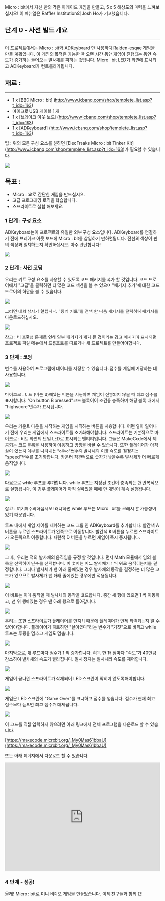 Micro : bit에서 자신 만의 작은 아케이드 게임을 만들고, 5 x 5 해상도의 매력을 느껴보십시오!
이 메뉴얼은 Raffles Institution의 Josh Ho가 기고했습니다.

## 단계 0 - 사전 빌드 개요
---
이 프로젝트에서는 Micro : bit와 ADKeyboard 만 사용하여 Raiden-esque 게임을 만들 계획입니다. 이 게임의 목적은 가능한 한 오랜 시간 동안 게임이 진행되는 동안 속도가 증가하는 들어오는 발사체를 피하는 것입니다. Micro : bit LED가 화면에 표시되고 ADKeyboard가 컨트롤러가됩니다.


## 재료 :
---
- 1 x [BBC Micro : bit] (http://www.icbanq.com/shop/templete_list.asp?t_idx=163)
- 마이크로 USB 케이블 1 개
- 1 x [브레이크 아웃 보드] (http://www.icbanq.com/shop/templete_list.asp?t_idx=163)
- 1 x [ADKeyboard] (http://www.icbanq.com/shop/templete_list.asp?t_idx=163)

팁 : 위의 모든 구성 요소를 원하면 [ElecFreaks Micro : bit Tinker Kit] (http://www.icbanq.com/shop/templete_list.asp?t_idx=163)가 필요할 수 있습니다.

![](https://i.imgur.com/Mp5cNkJ.jpg) 


목표 :
---
- Micro : bit로 간단한 게임을 만드십시오.
- 고급 프로그래밍 로직을 학습합니다.
- 스프라이트로 실험 해보세요.


### 1 단계 : 구성 요소
ADKeyboard는이 프로젝트의 유일한 외부 구성 요소입니다. ADKeyboard를 연결하기 전에 브레이크 아웃 보드에 Micro : bit를 삽입하기 만하면됩니다. 전선의 색상이 핀의 색상과 일치하는지 확인하십시오. 아주 간단합니다!

![](https://i.imgur.com/SbMCZYA.jpg)  

### 2 단계 : 사전 코딩
우리는 키트 구성 요소를 사용할 수 있도록 코드 패키지를 추가 할 것입니다. 코드 드로어에서 "고급"을 클릭하면 더 많은 코드 섹션을 볼 수 있으며 "패키지 추가"에 대한 코드 드로어의 하단을 볼 수 있습니다.

![](https://i.imgur.com/TCRoSBR.jpg)

그러면 대화 상자가 열립니다. "팅커 키트"를 검색 한 다음 패키지를 클릭하여 패키지를 다운로드하십시오.

![](https://i.imgur.com/8a7kDKF.png)

참고 : 비 호환성 문제로 인해 일부 패키지가 제거 될 것이라는 경고 메시지가 표시되면 프로젝트 파일 메뉴에서 프롬프트를 따르거나 새 프로젝트를 만들어야합니다.

### 3 단계 : 코딩
변수를 사용하여 프로그램에 데이터를 저장할 수 있습니다. 점수를 게임에 저장하는 데 사용합니다.

![](https://i.imgur.com/IpUHtHw.jpg)

마이크로 : 비트 (버튼 B)에있는 버튼을 사용하여 게임이 진행되지 않을 때 최고 점수를 표시합니다. "On button B pressed"코드 블록이이 조건을 충족하며 해당 블록 내에서 "highscore"변수가 표시됩니다.

![](https://i.imgur.com/koVaer9.jpg)

우리는 카운트 다운을 시작하는 게임을 시작하는 버튼을 사용합니다. 어떤 일이 일어나기 전에 우리는 게임에서 스프라이트를 초기화해야합니다. 스프라이트는 기본적으로 마이크로 : 비트 화면의 단일 LED로 표시되는 엔티티입니다. 그들은 MakeCode에서 제공되는 코드 블록을 사용하여 이동하고 방향을 바꿀 수 있습니다. 또한 플레이어가 아직 살아 있는지 여부를 나타내는 "alive"변수와 발사체의 이동 속도를 결정하는 "speed"변수를 초기화합니다. 카운터 직관적으로 숫자가 낮을수록 발사체가 더 빠르게 움직입니다.

![](https://i.imgur.com/WS9mJfW.jpg)

다음으로 while 루프를 추가합니다. while 루프는 지정된 조건이 충족되는 한 반복적으로 실행됩니다. 이 경우 플레이어가 아직 살아있을 때에 만 게임이 계속 실행됩니다.

![](https://i.imgur.com/lkr8BiI.jpg)

참고 : 여기에주의하십시오! 왜냐하면 while 루프는 Micro : bit를 크래시 할 가능성이 있기 때문입니다.

루프 내에서 게임 제어를 제어하는 ​​코드 그룹 인 ADKeyboard를 추가합니다. 빨간색 A 버튼을 누르면 스프라이트가 왼쪽으로 이동합니다. 빨간색 B 버튼을 누르면 스프라이트가 오른쪽으로 이동합니다. 파란색 D 버튼을 누르면 게임이 즉시 중지됩니다.

![](https://i.imgur.com/eLMZEwI.jpg)

그 후, 우리는 적의 발사체의 움직임을 규정 할 것입니다. 먼저 Math 모듈에서 임의 블록을 선택하여 난수를 선택합니다. 이 숫자는 어느 발사체가 1 씩 위로 움직이는지를 결정합니다. 그러나 발사체가 맨 아래 줄에있는 경우 발사체의 동작을 결정하는 더 많은 코드가 있으므로 발사체가 맨 아래 줄에있는 경우에만 적용됩니다.

![](https://i.imgur.com/4WWoybd.jpg)

이 비트는 이미 움직일 때 발사체의 동작을 코드합니다. 중간 세 행에 있으면 1 씩 이동하고, 맨 위 행에있는 경우 맨 아래 행으로 돌아갑니다.

![](https://i.imgur.com/pvmKWJo.jpg)

우리는 또한 스프라이트가 플레이어를 만지기 때문에 플레이어가 언제 타격되는지 알 수 있어야합니다. 플레이어가 히트하면 "살아있다"라는 변수가 "거짓"으로 바뀌고 while 루프는 루핑을 멈추고 게임도 멈춥니다.

![](https://i.imgur.com/z21zJtA.jpg)

마지막으로, 매 루프마다 점수가 1 씩 증가합니다. 획득 한 15 점마다 "속도"가 40만큼 감소하여 발사체의 속도가 빨라집니다. 일시 정지는 발사체의 속도를 제어합니다.

![](https://i.imgur.com/car77QA.jpg)

게임이 끝나면 스프라이트가 삭제되어 LED 스크린이 막히지 않도록해야합니다.

![](https://i.imgur.com/I7IDuAL.jpg)

게임은 LED 스크린에 "Game Over"를 표시하고 점수를 얻습니다. 점수가 현재 최고 점수보다 높으면 최고 점수가 대체됩니다.

![](https://i.imgur.com/0YPq5ha.jpg)

이 코드를 직접 입력하지 않으려면 아래 링크에서 전체 프로그램을 다운로드 할 수 있습니다.

[https://makecode.microbit.org/_My0Mas61bbaU](https://makecode.microbit.org/_My0Mas61bbaU)  

또는 아래 페이지에서 다운로드 할 수 있습니다.

<div style="position:relative;height:0;padding-bottom:70%;overflow:hidden;"><iframe style="position:absolute;top:0;left:0;width:100%;height:100%;" src="https://makecode.microbit.org/#pub:_9Hz86C6XzbYx" frameborder="0" sandbox="allow-popups allow-forms allow-scripts allow-same-origin"></iframe></div>


### 4 단계 - 성공!
올레! Micro : bit로 미니 비디오 게임을 만들었습니다. 이제 친구들과 함께 요!
